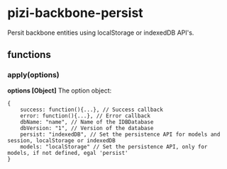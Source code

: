 # pizi-backbone-persist

Persit backbone entities using localStorage or indexedDB API's.

## functions

### apply(options)

**options [Object]** The option object:

	{
		success: function(){...}, // Success callback
		error: function(){...}, // Error callback
		dbName: "name", // Name of the IDBDatabase
		dbVersion: "1", // Version of the database
	  	persist: "indexedDB", // Set the persistence API for models and session, localStorage or indexedDB
	  	models: "localStorage" // Set the persistence API, only for models, if not defined, egal 'persist'
	} 
